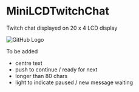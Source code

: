 # MiniLCDTwitchChat
Twitch chat displayed on 20 x 4 LCD display

![GitHub Logo](demo.png)


To be added

* centre text
* push to continue / ready for next
* longer than 80 chars
* light to indicate paused / new message waiting

